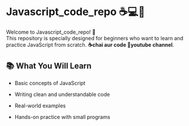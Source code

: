 # Javascript_code_repo ☕💻🚀

Welcome to Javascript_code_repo! 🚀</br>
This repository is specially designed for beginners who want to learn and practice JavaScript from scratch. **☕chai aur code 🎥youtube channel**.

## 📚 What You Will Learn

- Basic concepts of JavaScript

- Writing clean and understandable code

- Real-world examples

- Hands-on practice with small programs
